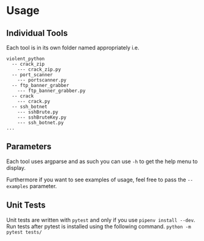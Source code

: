 # Usage

## Individual Tools

Each tool is in its own folder named appropriately i.e.

```
violent_python
  -- crack_zip
    --- crack_zip.py
  -- port_scanner
    --- portscanner.py
  -- ftp_banner_grabber
    --- ftp_banner_grabber.py
  -- crack
    --- crack.py
  -- ssh_botnet
    --- sshBrute.py
    --- sshBruteKey.py
    --- ssh_botnet.py
...
```

## Parameters

Each tool uses argparse and as such you can use `-h` to get the help menu to display.

Furthermore if you want to see examples of usage, feel free to pass the `--examples` parameter. 

## Unit Tests

Unit tests are written with `pytest` and only if you use `pipenv install --dev`.
Run tests after pytest is installed using the following command.
`python -m pytest tests/`

